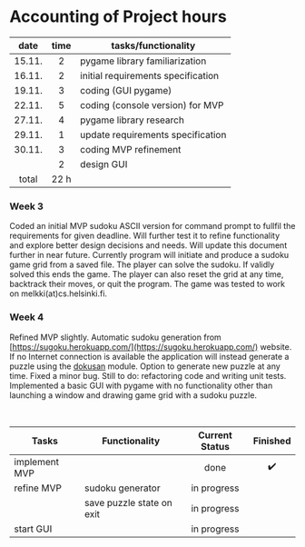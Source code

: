 # Accounting of Project hours

| date   | time | tasks/functionality |
| :-:    | :-:  | --- |
| 15.11. | 2    | pygame library familiarization |
| 16.11. | 2    | initial requirements specification |
| 19.11. | 3    | coding (GUI pygame) |
| 22.11. | 5    | coding (console version) for MVP |
| 27.11. | 4    | pygame library research |
| 29.11. | 1    | update requirements specification |
| 30.11. | 3    | coding MVP refinement |
|        | 2    | design GUI |
| total  | 22 h | | 

### Week 3

Coded an initial MVP sudoku ASCII version for command prompt to fullfil the requirements for given deadline. Will further test it to refine functionality and explore better design decisions and needs. Will update this document further in near future. Currently program will initiate and produce a sudoku game grid from a saved file. The player can solve the sudoku. If validly solved this ends the game. The player can also reset the grid at any time, backtrack their moves, or quit the program. The game was tested to work on melkki(at)cs.helsinki.fi.

### Week 4

Refined MVP slightly. Automatic sudoku generation from [https://sugoku.herokuapp.com/](https://sugoku.herokuapp.com/) website. If  no Internet connection is available the application will instead generate a puzzle using the [dokusan](https://pypi.org/project/dokusan/) module. Option to generate new puzzle at any time. Fixed a minor bug. Still to do: refactoring code and writing unit tests. Implemented a basic GUI with pygame with no functionality other than launching a window and drawing game grid with a sudoku puzzle.

&nbsp;

| Tasks           | Functionality | Current Status | Finished | 
| ---             | ---           | :-:            | :-:      |
| implement MVP   |               | done           | :heavy_check_mark:
| refine MVP      | sudoku generator              | in progress    | |
| | save puzzle state on exit | in progress | |
| start GUI       |               | in progress    | |
